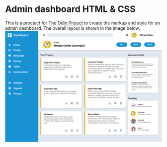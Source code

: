 # Admin dashboard HTML & CSS

This is a proeject for [The Odin Project](https://www.theodinproject.com/)
to create the markup and style for an admin dashboard. The overall
layout is shown in the image below.
![Layout for the dashboard](Images/layout.png)
